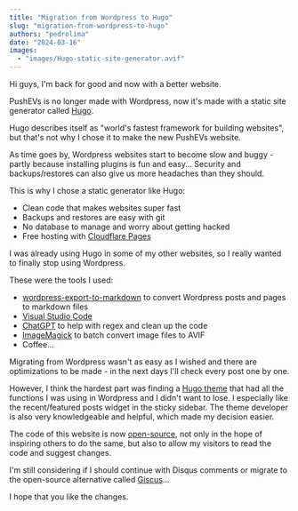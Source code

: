 ```yaml
---
title: "Migration from Wordpress to Hugo"
slug: "migration-from-wordpress-to-hugo"
authors: "pedrolima"
date: "2024-03-16"
images:
  - "images/Hugo-static-site-generator.avif"
---
```


Hi guys, I'm back for good and now with a better website.

PushEVs is no longer made with Wordpress, now it's made with a static site generator called [Hugo](https://gohugo.io/).

Hugo describes itself as "world's fastest framework for building websites", but that's not why I chose it to make the new PushEVs website.

As time goes by, Wordpress websites start to become slow and buggy - partly because installing plugins is fun and easy... Security and backups/restores can also give us more headaches than they should.

This is why I chose a static generator like Hugo:

- Clean code that makes websites super fast
- Backups and restores are easy with git
- No database to manage and worry about getting hacked
- Free hosting with [Cloudflare Pages](https://pages.cloudflare.com/)

I was already using Hugo in some of my other websites, so I really wanted to finally stop using Wordpress.

These were the tools I used:

- [wordpress-export-to-markdown](https://github.com/lonekorean/wordpress-export-to-markdown) to convert Wordpress posts and pages to markdown files
- [Visual Studio Code](https://code.visualstudio.com/)
- [ChatGPT](https://chat.openai.com/) to help with regex and clean up the code
- [ImageMagick](https://www.imagemagick.org/) to batch convert image files to AVIF
- Coffee...

Migrating from Wordpress wasn't as easy as I wished and there are optimizations to be made - in the next days I'll check every post one by one.

However, I think the hardest part was finding a [Hugo theme](https://github.com/hbstack/theme-cards) that had all the functions I was using in Wordpress and I didn't want to lose. I especially like the recent/featured posts widget in the sticky sidebar. The theme developer is also very knowledgeable and helpful, which made my decision easier.

The code of this website is now [open-source](https://github.com/LITUATUI/pushevs.com), not only in the hope of inspiring others to do the same, but also to allow my visitors to read the code and suggest changes.

I'm still considering if I should continue with Disqus comments or migrate to the open-source alternative called [Giscus](https://giscus.app/)...

I hope that you like the changes.